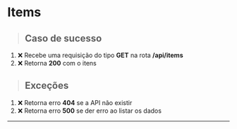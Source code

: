 
# Items

> ## Caso de sucesso

1. ❌ Recebe uma requisição do tipo **GET** na rota **/api/items**
2. ❌ Retorna **200** com o itens

> ## Exceções

1. ❌ Retorna erro **404** se a API não existir
2. ❌ Retorna erro **500** se der erro ao listar os dados

-----------------------------------------------------------------------------------------------